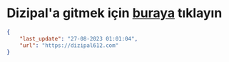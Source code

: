 # Dizipal'a gitmek için [buraya](https://dizipal612.com) tıklayın
    
```json
{
    "last_update": "27-08-2023 01:01:04",
    "url": "https://dizipal612.com"
}
```